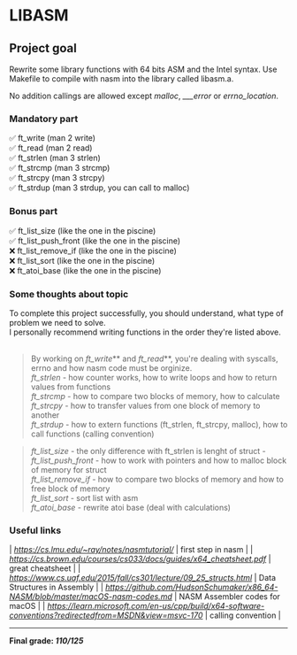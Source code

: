 # LIBASM #

## Project goal ##

Rewrite some library functions with 64 bits ASM and the Intel syntax. Use Makefile to compile with nasm into the library called libasm.a.

No addition callings are allowed except *malloc*, *___error* or *errno_location*.

### Mandatory part ###
✅ ft_write (man 2 write)<br>
✅ ft_read (man 2 read)<br>
✅ ft_strlen (man 3 strlen)<br>
✅ ft_strcmp (man 3 strcmp)<br>
✅ ft_strcpy (man 3 strcpy)<br>
✅ ft_strdup (man 3 strdup, you can call to malloc)<br>

### Bonus part ###
✅ ft_list_size (like the one in the piscine)<br>
✅ ft_list_push_front (like the one in the piscine)<br>
❌ ft_list_remove_if (like the one in the piscine)<br>
❌ ft_list_sort (like the one in the piscine)<br>
❌ ft_atoi_base (like the one in the piscine)<br>

### Some thoughts about topic ###

To complete this project successfully, you should understand, what type of problem we need to solve.<br>
I personally recommend writing functions in the order they're listed above.<br><br>
> By working on _ft_write_** and _ft_read_**, you're dealing with syscalls, errno and how nasm code must be orginize.<br>
> *_ft_strlen_* - how counter works, how to write loops and how to return values from functions <br>
> _*ft_strcmp*_ - how to compare two blocks of memory, how to calculate <br>
> _*ft_strcpy*_ - how to transfer values from one block of memory to another<br>
> _*ft_strdup*_ - how to extern functions (ft_strlen, ft_strcpy, malloc), how to call functions (calling convention) <br>


> _*ft_list_size*_ - the only difference with ft_strlen is lenght of struct - <br>
> _*ft_list_push_front*_ - how to work with pointers and how to malloc block of memory for struct<br>
> _*ft_list_remove_if*_  - how to compare two blocks of memory and how to free block of memory <br>
> _*ft_list_sort*_ - sort list with asm<br>
> _*ft_atoi_base*_ - rewrite atoi base (deal with calculations)<br>

### Useful links ###

| *https://cs.lmu.edu/~ray/notes/nasmtutorial/*                                                             | first step in nasm                |
| *https://cs.brown.edu/courses/cs033/docs/guides/x64_cheatsheet.pdf*                                       | great cheatsheet                  |
| *https://www.cs.uaf.edu/2015/fall/cs301/lecture/09_25_structs.html*                                       | Data Structures in Assembly       |
| *https://github.com/HudsonSchumaker/x86_64-NASM/blob/master/macOS-nasm-codes.md*                          | NASM Assembler codes for macOS    |
| *https://learn.microsoft.com/en-us/cpp/build/x64-software-conventions?redirectedfrom=MSDN&view=msvc-170*  | calling convention                |

***

__Final grade: *110/125*__